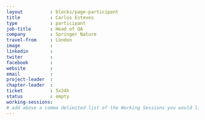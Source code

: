 ```yaml
---
layout          : blocks/page-participant
title           : Carlos Esteves
type            : participant
job-title       : Head of QA
company         : Springer Nature
travel-from     : London
image           :
linkedin        :
twiter          :
facebook        :
website         :
email           :
project-leader  :
chapter-leader  :
ticket          : 5x24h
status          : empty
working-sessions:
# add above a comma delimited list of the Working Sessions you would like to attend (use the session's title)
---
```


<!-- put more details about participant here -->
